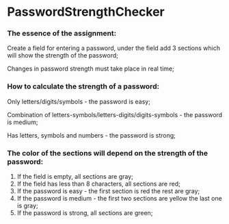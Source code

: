 # PasswordStrengthChecker

### The essence of the assignment:

Create a field for entering a password, under the field add 3 sections which will show the strength of the password;

Changes in password strength must take place in real time;

### How to calculate the strength of a password:

Only letters/digits/symbols - the password is easy;

Combination of letters-symbols/letters-digits/digits-symbols - the password is medium;

Has letters, symbols and numbers - the password is strong;

### The color of the sections will depend on the strength of the password:

1. If the field is empty, all sections are gray;
2. If the field has less than 8 characters, all sections are red;
3. If the password is easy - the first section is red the rest are gray;
4. If the password is medium - the first two sections are yellow the last one is gray;
5. If the password is strong, all sections are green;

